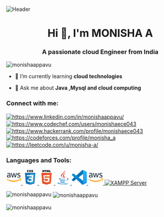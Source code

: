 ![Header](./github-header-image)
<h1 align="center">Hi 👋, I'm MONISHA A</h1>
<h3 align="center">A passionate cloud Engineer from India</h3>


<p align="left"> <img src="https://komarev.com/ghpvc/?username=monishaappavu&label=Profile%20views&color=0e75b6&style=flat" alt="monishaappavu" /> </p>

- 🌱 I’m currently learning **cloud technologies**

- 💬 Ask me about **Java ,Mysql and cloud computing**

<h3 align="left">Connect with me:</h3>
<p align="left">
<a href="https://linkedin.com/in/https://www.linkedin.com/in/monishaappavu/" target="blank"><img align="center" src="https://raw.githubusercontent.com/rahuldkjain/github-profile-readme-generator/master/src/images/icons/Social/linked-in-alt.svg" alt="https://www.linkedin.com/in/monishaappavu/" height="30" width="40" /></a>
<a href="https://www.codechef.com/users/https://www.codechef.com/users/monishaece043" target="blank"><img align="center" src="https://cdn.jsdelivr.net/npm/simple-icons@3.1.0/icons/codechef.svg" alt="https://www.codechef.com/users/monishaece043" height="30" width="40" /></a>
<a href="https://www.hackerrank.com/https://www.hackerrank.com/profile/monishaece043" target="blank"><img align="center" src="https://raw.githubusercontent.com/rahuldkjain/github-profile-readme-generator/master/src/images/icons/Social/hackerrank.svg" alt="https://www.hackerrank.com/profile/monishaece043" height="30" width="40" /></a>
<a href="https://codeforces.com/profile/https://codeforces.com/profile/monisha_a" target="blank"><img align="center" src="https://raw.githubusercontent.com/rahuldkjain/github-profile-readme-generator/master/src/images/icons/Social/codeforces.svg" alt="https://codeforces.com/profile/monisha_a" height="30" width="40" /></a>
<a href="https://www.leetcode.com/https://leetcode.com/u/monisha-a/" target="blank"><img align="center" src="https://raw.githubusercontent.com/rahuldkjain/github-profile-readme-generator/master/src/images/icons/Social/leet-code.svg" alt="https://leetcode.com/u/monisha-a/" height="30" width="40" /></a>
</p>

<h3 align="left">Languages and Tools:</h3>
<p align="left">
    <a href="https://aws.amazon.com" target="_blank" rel="noreferrer">
        <img src="https://raw.githubusercontent.com/devicons/devicon/master/icons/amazonwebservices/amazonwebservices-original-wordmark.svg" alt="AWS" width="40" height="40"/>
    </a>
    <a href="https://www.w3schools.com/css/" target="_blank" rel="noreferrer">
        <img src="https://raw.githubusercontent.com/devicons/devicon/master/icons/css3/css3-original-wordmark.svg" alt="CSS3" width="40" height="40"/>
    </a>
    <a href="https://www.w3.org/html/" target="_blank" rel="noreferrer">
        <img src="https://raw.githubusercontent.com/devicons/devicon/master/icons/html5/html5-original-wordmark.svg" alt="HTML5" width="40" height="40"/>
    </a>
    <a href="https://www.java.com" target="_blank" rel="noreferrer">
        <img src="https://raw.githubusercontent.com/devicons/devicon/master/icons/java/java-original.svg" alt="Java" width="40" height="40"/>
    </a>
    <a href="https://code.visualstudio.com" target="_blank" rel="noreferrer">
        <img src="https://raw.githubusercontent.com/devicons/devicon/master/icons/vscode/vscode-original.svg" alt="VS Code" width="40" height="40"/>
    </a>
    <a href="https://aws.amazon.com" target="_blank" rel="noreferrer">
        <img src="https://raw.githubusercontent.com/devicons/devicon/master/icons/amazonwebservices/amazonwebservices-original-wordmark.svg" alt="AWS" width="40" height="40"/>
    </a>
    <a href="https://www.apachefriends.org/" target="_blank" rel="noreferrer">
        <img src="https://upload.wikimedia.org/wikipedia/commons/7/7c/XAMPP_Logo.svg" alt="XAMPP Server" width="40" height="40"/>
    </a>

</p> 

<p><img align="left" src="https://github-readme-stats.vercel.app/api/top-langs?username=monishaappavu&show_icons=true&locale=en&layout=compact" alt="monishaappavu" /></p>

<p>&nbsp;<img align="center" src="https://github-readme-stats.vercel.app/api?username=monishaappavu&show_icons=true&locale=en" alt="monishaappavu" /></p>

<p><img align="center" src="https://github-readme-streak-stats.herokuapp.com/?user=monishaappavu&" alt="monishaappavu" /></p>
